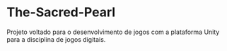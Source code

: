 # The-Sacred-Pearl
Projeto voltado para o desenvolvimento de jogos com a plataforma Unity para a disciplina de jogos digitais.
